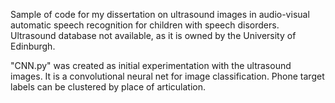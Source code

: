 Sample of code for my dissertation on ultrasound images in audio-visual automatic speech recognition for children with speech disorders.
Ultrasound database not available, as it is owned by the University of Edinburgh.

"CNN.py" was created as initial experimentation with the ultrasound images. 
It is a convolutional neural net for image classification. 
Phone target labels can be clustered by place of articulation.

